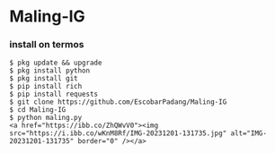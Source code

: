 # Maling-IG  
### install on termos
    $ pkg update && upgrade
    $ pkg install python
    $ pkg install git
    $ pip install rich
    $ pip install requests
    $ git clone https://github.com/EscobarPadang/Maling-IG
    $ cd Maling-IG
    $ python maling.py   
    <a href="https://ibb.co/ZhQWvV0"><img src="https://i.ibb.co/wKnM8Rf/IMG-20231201-131735.jpg" alt="IMG-20231201-131735" border="0" /></a>

